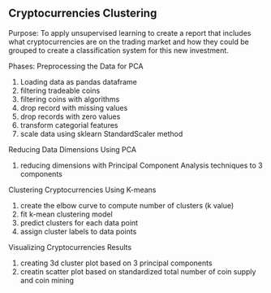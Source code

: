 ## Cryptocurrencies Clustering

Purpose:
To apply unsupervised learning to create a report that includes what cryptocurrencies are on the trading market and how they could be grouped to create a classification system for this new investment.

Phases:
Preprocessing the Data for PCA
1. Loading data as pandas dataframe
2. filtering tradeable coins
3. filtering coins with algorithms
4. drop record with missing values
5. drop records with zero values
6. transform categorial features
7. scale data using sklearn StandardScaler method

Reducing Data Dimensions Using PCA
1. reducing dimensions with Principal Component Analysis techniques to 3 components

Clustering Cryptocurrencies Using K-means
1. create the elbow curve to compute number of clusters (k value)
2. fit k-mean clustering model 
3. predict clusters for each data point
4. assign cluster labels to data points

Visualizing Cryptocurrencies Results
1. creating 3d cluster plot based on 3 principal components
2. creatin scatter plot based on standardized total number of coin supply and coin mining 